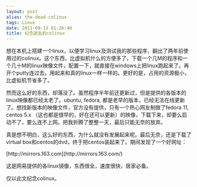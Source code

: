 ```yaml
---
layout: post
alias: the-dead-colinux
tags: Linux
date: 2011-09-13 01:26:40
title: 纪念逝去的colinux
---
```


想在本机上搭建一个linux，以便学习linux及测试我的那些程序，翻出了两年前使用过的colinux。这个东西，比虚拟机什么的方便多了，下载一个几M的程序和一个几十M的linux映像文件，配置一下，就直接在windows上把linux跑起来了。再开个putty连过去，用起来和真的linux一样一样的。更好的是，占用的资源极小，比虚拟机节省多了。
<p>然而这么好的东西，却落没了。虽然程序半年前还更新过，但是提供的各版本的linux映像都已经太老了。ubuntu, fedora, 都是老早的版本，已经无法在线更新了。想找新版本的映像文件，官方没有提供，只有一个热心网友制做了fedora 11, centos 5.x （这也都是很早的，好在还可以更新）的映像，下载下来，却要么启动不了，要么连不上网。把我折腾了整整一天，最后只能无奈的放弃。
<p>真是想不明白，这么好的东西，为什么就没有发展起来呢。最后无奈，还是下载了virtual box和centos的dvd，终于把centos装起来了。期间发现了一个好网址：
<p>[http://mirrors.163.com](http://mirrors.163.com/)
<p>这是网易提供的各linux镜像，东西很全，速度很快，居家必备。
<p>仅以此文纪念colinux。

